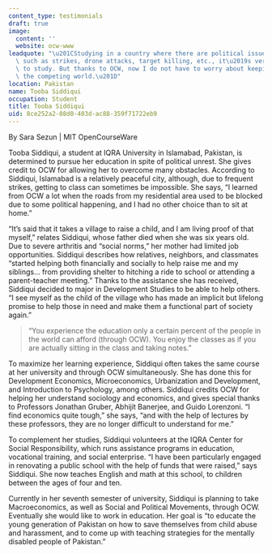```yaml
---
content_type: testimonials
draft: true
image:
  content: ''
  website: ocw-www
leadquote: "\u201CStudying in a country where there are political issues going on,\
  \ such as strikes, drone attacks, target killing, etc., it\u2019s very difficult\
  \ to study. But thanks to OCW, now I do not have to worry about keeping [up] with\
  \ the competing world.\u201D"
location: Pakistan
name: Tooba Siddiqui
occupation: Student
title: Tooba Siddiqui
uid: 8ce252a2-08d0-403d-ac88-359f71722eb9
---
```

By Sara Sezun | MIT OpenCourseWare

Tooba Siddiqui, a student at IQRA University in Islamabad, Pakistan, is determined to pursue her education in spite of political unrest. She gives credit to OCW for allowing her to overcome many obstacles. According to Siddiqui, Islamabad is a relatively peaceful city, although, due to frequent strikes, getting to class can sometimes be impossible. She says, “I learned from OCW a lot when the roads from my residential area used to be blocked due to some political happening, and I had no other choice than to sit at home.”

“It’s said that it takes a village to raise a child, and I am living proof of that myself,” relates Siddiqui, whose father died when she was six years old. Due to severe arthritis and “social norms,” her mother had limited job opportunities. Siddiqui describes how relatives, neighbors, and classmates “started helping both financially and socially to help raise me and my siblings... from providing shelter to hitching a ride to school or attending a parent-teacher meeting.” Thanks to the assistance she has received, Siddiqui decided to major in Development Studies to be able to help others. “I see myself as the child of the village who has made an implicit but lifelong promise to help those in need and make them a functional part of society again.”

> “You experience the education only a certain percent of the people in the world can afford (through OCW). You enjoy the classes as if you are actually sitting in the class and taking notes.”

To maximize her learning experience, Siddiqui often takes the same course at her university and through OCW simultaneously. She has done this for Development Economics, Microeconomics, Urbanization and Development, and Introduction to Psychology, among others. Siddiqui credits OCW for helping her understand sociology and economics, and gives special thanks to Professors Jonathan Gruber, Abhijit Banerjee, and Guido Lorenzoni. “I find economics quite tough,” she says, “and with the help of lectures by these professors, they are no longer difficult to understand for me.”

To complement her studies, Siddiqui volunteers at the IQRA Center for Social Responsibility, which runs assistance programs in education, vocational training, and social enterprise. “I have been particularly engaged in renovating a public school with the help of funds that were raised,” says Siddiqui. She now teaches English and math at this school, to children between the ages of four and ten.

Currently in her seventh semester of university, Siddiqui is planning to take Macroeconomics, as well as Social and Political Movements, through OCW. Eventually she would like to work in education. Her goal is “to educate the young generation of Pakistan on how to save themselves from child abuse and harassment, and to come up with teaching strategies for the mentally disabled people of Pakistan.”